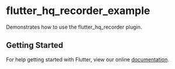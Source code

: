 # flutter_hq_recorder_example

Demonstrates how to use the flutter_hq_recorder plugin.

## Getting Started

For help getting started with Flutter, view our online
[documentation](https://flutter.io/).
